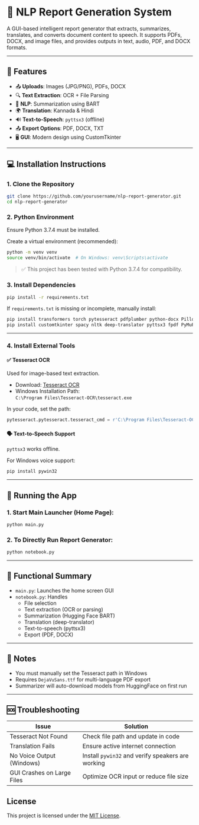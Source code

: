 # 🧠 NLP Report Generation System

A GUI-based intelligent report generator that extracts, summarizes, translates, and converts document content to speech. It supports PDFs, DOCX, and image files, and provides outputs in text, audio, PDF, and DOCX formats.

---

## 🚀 Features

- 📤 **Uploads**: Images (JPG/PNG), PDFs, DOCX  
- 🔍 **Text Extraction**: OCR + File Parsing  
- 🧠 **NLP**: Summarization using BART  
- 🌍 **Translation**: Kannada & Hindi  
- 🔊 **Text-to-Speech**: `pyttsx3` (offline)  
- 📤 **Export Options**: PDF, DOCX, TXT  
- 🖥️ **GUI**: Modern design using CustomTkinter  

---

## 💻 Installation Instructions

### 1. Clone the Repository

```bash
git clone https://github.com/yourusername/nlp-report-generator.git
cd nlp-report-generator
```

### 2. Python Environment

Ensure Python 3.7.4 must be installed.

Create a virtual environment (recommended):

```bash
python -m venv venv
source venv/bin/activate  # On Windows: venv\Scripts\activate
```

> ✅ This project has been tested with Python 3.7.4 for compatibility.

### 3. Install Dependencies

```bash
pip install -r requirements.txt
```

If `requirements.txt` is missing or incomplete, manually install:

```bash
pip install transformers torch pytesseract pdfplumber python-docx Pillow tk
pip install customtkinter spacy nltk deep-translator pyttsx3 fpdf PyMuPDF
```

---

### 4. Install External Tools

#### ✅ Tesseract OCR

Used for image-based text extraction.

- Download: [Tesseract OCR](https://github.com/tesseract-ocr/tesseract)
- Windows Installation Path:  
  `C:\Program Files\Tesseract-OCR\tesseract.exe`

In your code, set the path:

```python
pytesseract.pytesseract.tesseract_cmd = r'C:\Program Files\Tesseract-OCR\tesseract.exe'
```

#### 🗣 Text-to-Speech Support

`pyttsx3` works offline.

For Windows voice support:

```bash
pip install pywin32
```

---

## 🔧 Running the App

### 1. Start Main Launcher (Home Page):

```bash
python main.py
```

### 2. To Directly Run Report Generator:

```bash
python notebook.py
```

---

## 📝 Functional Summary

- `main.py`: Launches the home screen GUI
- `notebook.py`: Handles
  - File selection
  - Text extraction (OCR or parsing)
  - Summarization (Hugging Face BART)
  - Translation (deep-translator)
  - Text-to-speech (pyttsx3)
  - Export (PDF, DOCX)

---

## 📌 Notes

- You must manually set the Tesseract path in Windows
- Requires `DejaVuSans.ttf` for multi-language PDF export
- Summarizer will auto-download models from HuggingFace on first run

---

## 🆘 Troubleshooting

| Issue                     | Solution                                                  |
|--------------------------|-----------------------------------------------------------|
| Tesseract Not Found      | Check file path and update in code                        |
| Translation Fails        | Ensure active internet connection                         |
| No Voice Output (Windows)| Install `pywin32` and verify speakers are working         |
| GUI Crashes on Large Files| Optimize OCR input or reduce file size                   |


## License

This project is licensed under the [MIT License](LICENSE).

